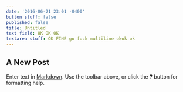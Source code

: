 ```yaml
---
date: '2016-06-21 23:01 -0400'
button stuff: false
published: false
title: Untitled
text field: OK OK OK
textarea stuff: OK FINE go fuck multiline okok ok
---
```

## A New Post

Enter text in [Markdown](http://daringfireball.net/projects/markdown/). Use the toolbar above, or click the **?** button for formatting help.
